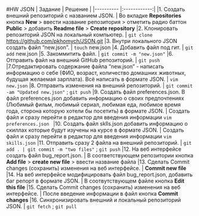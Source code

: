 #HW JSON
| Задание | Решение |
|---------- |:------------:|
|1. Создать внешний репозиторий c названием JSON. | Во вкладке **Repositories** кнопка **New** > ввести название репозитория > отметить радио баттон **Public** > добавить **Readme file** > **Create repository**
|2. Клонировать репозиторий JSON на локальный компьютер. | `git clone` https://github.com/pkhomych/JSON.git
|3. Внутри локального JSON создать файл “new.json”. | `touch` new.json
|4. Добавить файл под гит. | `git add` new.json
|5. Закоммитить файл. | `git commit -m "new.json"`
|6. Отправить файл на внешний GitHub репозиторий. | `git push`
|7.Отредактировать содержание файла “new.json” - написать информацию о себе (ФИО, возраст, количество домашних животных, будущая желаемая зарплата). Всё написать в формате JSON. | `vim new.json`
|8. Отправить изменения на внешний репозиторий. | `git commit -am "Updated new.json"` ; `git push`
|9. Создать файл preferences.json. В файл preferences.json добавить информацию о своих предпочтениях (Любимый фильм, любимый сериал, любимая еда, любимое время года, сторона которую хотели бы посетить) в формате JSON. | Создать файл и сразу перейти в редактор для введения информации `vim preferences.json `
|10. Создать файл sklls.json добавить информацию о скиллах которые будут изучены на курсе в формате JSON. | Создать файл и сразу перейти в редактор для введения информации `vim skills.json`
|11. Отправить сразу 2 файла на внешний репозиторий. | `git add . | git commit -m "two files"` ; `git push`
|12. На веб интерфейсе создать файл bug_report.json. | В соответствующем репозитории кнопка **Add file** > **create new file** > ввести название файла
|13. Сделать Commit changes (сохранить) изменения на веб интерфейсе. | **Commit new file**
|14. На веб интерфейсе модифицировать файл bug_report.json, добавить баг репорт в формате JSON. | В соотвутствующем файле кнопка **Edit this file** 
|15. Сделать Commit changes (сохранить) изменения на веб интерфейсе. | После введение информации в файл кнопка **Commit changes**
|16. Синхронизировать внешний и локальный репозиторий JSON. | `git fetch` ; `git pull`